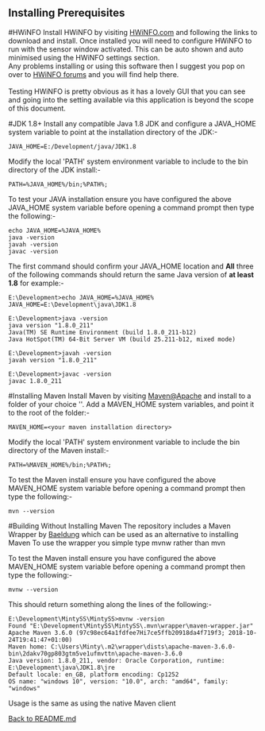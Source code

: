 ## Installing Prerequisites 

#HWiNFO
Install HWiNFO by visiting [HWiNFO.com](http://hwinfo.com) and following the links to download and install. Once installed you will need to configure HWiNFO to run with the sensor window activated. This can be auto shown and auto minimised using the HWiNFO settings section. <br/>Any problems installing or using this software then I suggest you pop on over to [HWiNFO forums](https://www.hwinfo.com/forum/) and you will find help there.<br/>
<br/>
Testing HWiNFO is pretty obvious as it has a lovely GUI that you can see and going into the setting available via this application is beyond the scope of this document.

#JDK 1.8+
Install any compatible Java 1.8 JDK and configure a JAVA_HOME system variable to point at the installation directory of the JDK:-

```
JAVA_HOME=E:/Development/java/JDK1.8
```

Modify the local 'PATH' system environment variable to include to the bin directory of the JDK install:-


```
PATH=%JAVA_HOME%/bin;%PATH%;
```

To test your JAVA installation ensure you have configured the above JAVA_HOME system variable before opening a command prompt then type the following:-

```
echo JAVA_HOME=%JAVA_HOME%
java -version
javah -version
javac -version

```

The first command should confirm your JAVA_HOME location and <b>All</b> three of the following commands should return the same Java version of <b>at least 1.8</b> for example:-

```
E:\Development>echo JAVA_HOME=%JAVA_HOME%
JAVA_HOME=E:\Development\java\JDK1.8

E:\Development>java -version
java version "1.8.0_211"
Java(TM) SE Runtime Environment (build 1.8.0_211-b12)
Java HotSpot(TM) 64-Bit Server VM (build 25.211-b12, mixed mode)

E:\Development>javah -version
javah version "1.8.0_211"

E:\Development>javac -version
javac 1.8.0_211

```

#Installing Maven 
Install Maven by visiting [Maven@Apache](http://maven.apache.org/download.cgi) and install to a folder of your choice '<your maven installation directory>'. 
Add a MAVEN_HOME system variables, and point it to the root of the folder:-

```
MAVEN_HOME=<your maven installation directory>
```

Modify the local 'PATH' system environment variable to include the bin directory of the Maven install:-

```
PATH=%MAVEN_HOME%/bin;%PATH%;
```

To test the Maven install ensure you have configured the above MAVEN_HOME system variable before opening a command prompt then type the following:-


```
mvn --version
```

#Building Without Installing Maven
The repository includes a Maven Wrapper by [Baeldung](https://www.baeldung.com/maven-wrapper) which can be used as an alternative to installing Maven
To use the wrapper you simple type mvnw rather than mvn 

To test the Maven install ensure you have configured the above MAVEN_HOME system variable before opening a command prompt then type the following:-


```
mvnw --version
```

This should return something along the lines of the following:-

```
E:\Development\MintySS\MintySS>mvnw -version
Found "E:\Development\MintySS\MintySS\.mvn\wrapper\maven-wrapper.jar"
Apache Maven 3.6.0 (97c98ec64a1fdfee7Hi7ce5ffb20918da4f719f3; 2018-10-24T19:41:47+01:00)
Maven home: C:\Users\Minty\.m2\wrapper\dists\apache-maven-3.6.0-bin\2dakv70gp803gtm5ve1ufmvttn\apache-maven-3.6.0
Java version: 1.8.0_211, vendor: Oracle Corporation, runtime: E:\Development\java\JDK1.8\jre
Default locale: en_GB, platform encoding: Cp1252
OS name: "windows 10", version: "10.0", arch: "amd64", family: "windows"
```

Usage is the same as using the native Maven client

[Back to README.md](../README.md)
